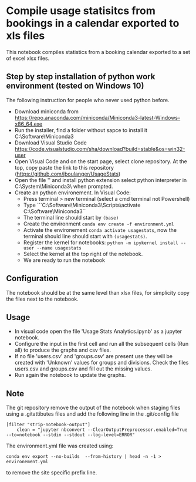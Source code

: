 # Compile usage statisitcs from bookings in a calendar exported to xls files

This notebook compiles statistics from a booking calendar exported to a set of excel xlsx files.

## Step by step installation of python work environment (tested on Windows 10)

The following instruction for people who never used python before.

- Download miniconda from https://repo.anaconda.com/miniconda/Miniconda3-latest-Windows-x86_64.exe
- Run the installer, find a folder without sapce to install it C:\Software\Miniconda3
- Download Visual Studio Code https://code.visualstudio.com/sha/download?build=stable&os=win32-user
- Open Visual Code and on the start page, select clone repository. At the top, copy paste the link to this repository (https://github.com/jboulanger/UsageStats)
- Open the file '' and install python extension  select python interpreter in C:\System\Miniconda3\ when prompted.
- Create an python environement. In Visual Code:
    - Press terminal > new terminal (select a cmd terminal not Powershell)
    - Type ```C:\Software\Miniconda3\Scripts\activate C:\Software\Miniconda3\``
    - The terminal line should start by ```(base)```
    - Create the environment ```conda env create -f environment.yml```
    - Activate the environement ```conda activate usagestats```, now the terminal should line should start with ```(usagestats)```.
    - Register the kernel for notebooks: ```python -m ipykernel install --user --name usagestats```
    - Select the kernel at the top right of the notebook.
    - We are ready to run the notebook

## Configuration
The notebook should be at the same level than xlsx files, for simplicity copy the files next to the notebook.

## Usage
- In visual code open the file 'Usage Stats Analytics.ipynb' as a jupyter notebook.
- Configure the input in the first cell and run all the subsequent cells (Run all) to produce the graphs and csv files.
- If no file 'users.csv' and 'groups.csv' are present use they will be created with 'Unknown' values for groups and divisions. Check the files users.csv and groups.csv and fill out the missing values.
- Run again the notebook to update the graphs.


## Note
The git repository remove the output of the notebook when staging files using a .gitattibutes files and add the following line in the .git/config file
```
[filter "strip-notebook-output"]
    clean = "jupyter nbconvert --ClearOutputPreprocessor.enabled=True --to=notebook --stdin --stdout --log-level=ERROR"
```

The environment.yml file was created using:
```
conda env export --no-builds  --from-history | head -n -1 > environement.yml
```
to remove the site specific prefix line.